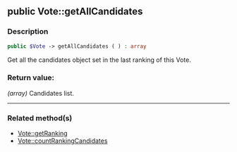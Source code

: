 ## public Vote::getAllCandidates

### Description    

```php
public $Vote -> getAllCandidates ( ) : array
```

Get all the candidates object set in the last ranking of this Vote.    


### Return value:   

*(array)* Candidates list.


---------------------------------------

### Related method(s)      

* [Vote::getRanking](../Vote%20Class/public%20Vote--getRanking.md)    
* [Vote::countRankingCandidates](../Vote%20Class/public%20Vote--countRankingCandidates.md)    
